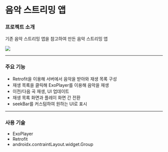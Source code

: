 # 음악 스트리밍 앱

### 프로젝트 소개
기존 음악 스트리밍 앱을 참고하여 만든 음악 스트리밍 앱 

![](https://velog.velcdn.com/images/jieun0915/post/3e124796-ad9c-4ed7-8f02-4cc525935f57/image.jpg)

---

### 주요 기능
- Retrofit을 이용해 서버에서 음악을 받아와 재생 목록 구성
- 재생 목록을 클릭해 ExoPlayer를 이용해 음악을 재생
- 이전/다음 곡 재생, UI 업데이트
- 재생 목록 화면과 플레이 화면 간 전환
- seekBar를 커스텀하여 원하는 UI로 표시

---

### 사용 기술
- ExoPlayer
- Retrofit
- androidx.contraintLayout.widget.Group
